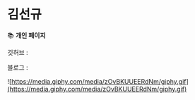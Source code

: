 # 김선규

📚 **개인 페이지**

깃허브 : 

블로그 :

![https://media.giphy.com/media/zOvBKUUEERdNm/giphy.gif](https://media.giphy.com/media/zOvBKUUEERdNm/giphy.gif)